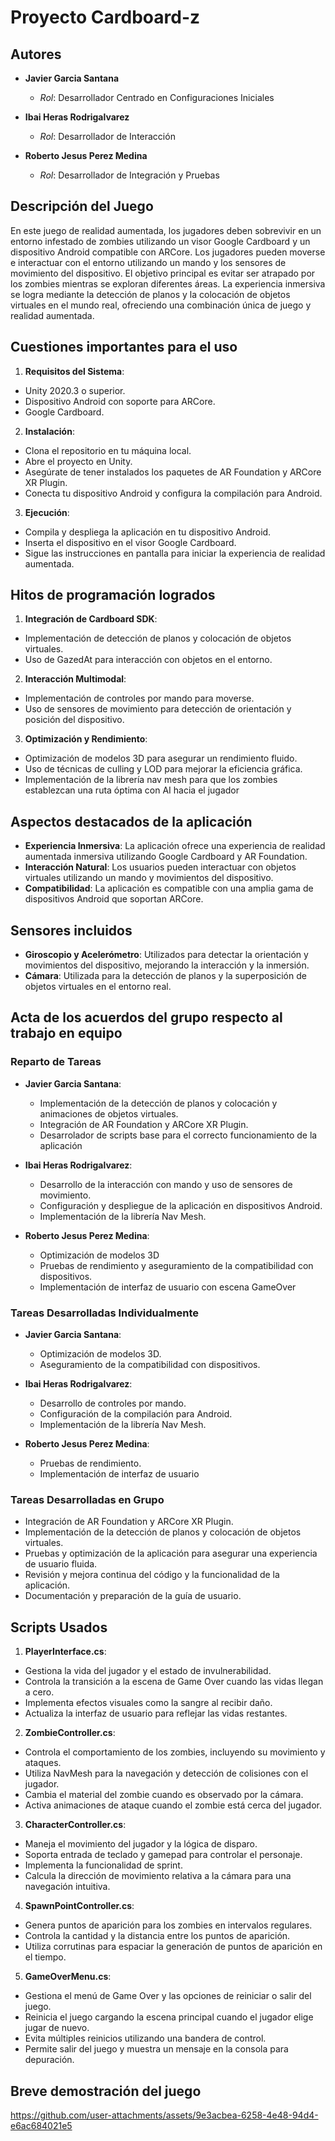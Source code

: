 # Proyecto Cardboard-z
## Autores

- **Javier Garcia Santana**
  - *Rol*: Desarrollador Centrado en Configuraciones Iniciales

- **Ibai Heras Rodrigalvarez**
  - *Rol*: Desarrollador de Interacción

- **Roberto Jesus Perez Medina**
  - *Rol*: Desarrollador de Integración y Pruebas
## Descripción del Juego

  En este juego de realidad aumentada, los jugadores deben sobrevivir en un entorno infestado de zombies utilizando un visor Google Cardboard y un dispositivo Android compatible con ARCore. Los jugadores pueden moverse e interactuar con el entorno utilizando un mando y los sensores de movimiento del dispositivo. El objetivo principal es evitar ser atrapado por los zombies mientras se exploran diferentes áreas. 
La experiencia inmersiva se logra mediante la detección de planos y la colocación de objetos virtuales en el mundo real, ofreciendo una combinación única de juego y realidad aumentada.

## Cuestiones importantes para el uso

1. **Requisitos del Sistema**: 
  - Unity 2020.3 o superior.
  - Dispositivo Android con soporte para ARCore.
  - Google Cardboard.

2. **Instalación**:
  - Clona el repositorio en tu máquina local.
  - Abre el proyecto en Unity.
  - Asegúrate de tener instalados los paquetes de AR Foundation y ARCore XR Plugin.
  - Conecta tu dispositivo Android y configura la compilación para Android.

3. **Ejecución**:
  - Compila y despliega la aplicación en tu dispositivo Android.
  - Inserta el dispositivo en el visor Google Cardboard.
  - Sigue las instrucciones en pantalla para iniciar la experiencia de realidad aumentada.

## Hitos de programación logrados

1. **Integración de Cardboard SDK**:
  - Implementación de detección de planos y colocación de objetos virtuales.
  - Uso de GazedAt para interacción con objetos en el entorno.

2. **Interacción Multimodal**:
  - Implementación de controles por mando para moverse.
  - Uso de sensores de movimiento para detección de orientación y posición del dispositivo.

3. **Optimización y Rendimiento**:
  - Optimización de modelos 3D para asegurar un rendimiento fluido.
  - Uso de técnicas de culling y LOD para mejorar la eficiencia gráfica.
  - Implementación de la librería nav mesh para que los zombies establezcan una ruta óptima con AI hacia el jugador

## Aspectos destacados de la aplicación

- **Experiencia Inmersiva**: La aplicación ofrece una experiencia de realidad aumentada inmersiva utilizando Google Cardboard y AR Foundation.
- **Interacción Natural**: Los usuarios pueden interactuar con objetos virtuales utilizando un mando y movimientos del dispositivo.
- **Compatibilidad**: La aplicación es compatible con una amplia gama de dispositivos Android que soportan ARCore.

## Sensores incluidos

- **Giroscopio y Acelerómetro**: Utilizados para detectar la orientación y movimientos del dispositivo, mejorando la interacción y la inmersión.
- **Cámara**: Utilizada para la detección de planos y la superposición de objetos virtuales en el entorno real.

## Acta de los acuerdos del grupo respecto al trabajo en equipo

### Reparto de Tareas

- **Javier Garcia Santana**:
  - Implementación de la detección de planos y colocación y animaciones de objetos virtuales.
  - Integración de AR Foundation y ARCore XR Plugin.
  - Desarrolador de scripts base para el correcto funcionamiento de la aplicación

- **Ibai Heras Rodrigalvarez**:
  - Desarrollo de la interacción con mando y uso de sensores de movimiento.
  - Configuración y despliegue de la aplicación en dispositivos Android.
  - Implementación de la librería Nav Mesh.

- **Roberto Jesus Perez Medina**:
  
  - Optimización de modelos 3D
  - Pruebas de rendimiento y aseguramiento de la compatibilidad con dispositivos.
  - Implementación de interfaz de usuario con escena GameOver


### Tareas Desarrolladas Individualmente

- **Javier Garcia Santana**:
  - Optimización de modelos 3D.
  - Aseguramiento de la compatibilidad con dispositivos.
  

- **Ibai Heras Rodrigalvarez**:
  - Desarrollo de controles por mando.
  - Configuración de la compilación para Android.
  - Implementación de la librería Nav Mesh.

- **Roberto Jesus Perez Medina**:
  - Pruebas de rendimiento.
  - Implementación de interfaz de usuario

### Tareas Desarrolladas en Grupo

- Integración de AR Foundation y ARCore XR Plugin.
- Implementación de la detección de planos y colocación de objetos virtuales.
- Pruebas y optimización de la aplicación para asegurar una experiencia de usuario fluida.
- Revisión y mejora continua del código y la funcionalidad de la aplicación.
- Documentación y preparación de la guía de usuario.

## Scripts Usados

1. **PlayerInterface.cs**:
  - Gestiona la vida del jugador y el estado de invulnerabilidad.
  - Controla la transición a la escena de Game Over cuando las vidas llegan a cero.
  - Implementa efectos visuales como la sangre al recibir daño.
  - Actualiza la interfaz de usuario para reflejar las vidas restantes.

2. **ZombieController.cs**:
  - Controla el comportamiento de los zombies, incluyendo su movimiento y ataques.
  - Utiliza NavMesh para la navegación y detección de colisiones con el jugador.
  - Cambia el material del zombie cuando es observado por la cámara.
  - Activa animaciones de ataque cuando el zombie está cerca del jugador.

3. **CharacterController.cs**:
  - Maneja el movimiento del jugador y la lógica de disparo.
  - Soporta entrada de teclado y gamepad para controlar el personaje.
  - Implementa la funcionalidad de sprint.
  - Calcula la dirección de movimiento relativa a la cámara para una navegación intuitiva.

4. **SpawnPointController.cs**:
  - Genera puntos de aparición para los zombies en intervalos regulares.
  - Controla la cantidad y la distancia entre los puntos de aparición.
  - Utiliza corrutinas para espaciar la generación de puntos de aparición en el tiempo.

5. **GameOverMenu.cs**:
  - Gestiona el menú de Game Over y las opciones de reiniciar o salir del juego.
  - Reinicia el juego cargando la escena principal cuando el jugador elige jugar de nuevo.
  - Evita múltiples reinicios utilizando una bandera de control.
  - Permite salir del juego y muestra un mensaje en la consola para depuración.

## Breve demostración del juego


https://github.com/user-attachments/assets/9e3acbea-6258-4e48-94d4-e6ac684021e5


